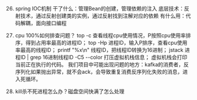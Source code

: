 26. spring IOC机制
干了什么：管理Bean的创建，管理依赖的注入
底层技术：反射技术，通过反射创建类的实例，通过反射找到注解对应的依赖
有什么用：代码解耦，面向接口编程

65. cpu 100%如何排查问题？
top -c 查看线程cpu使用情况，P按照cpu使用率排序，得到占用率最高的进程ID；
top -Hp 进程ID，输入P排序，查看cpu使用率最高的线程ID；
printf "%x\n" 线程ID，把线程ID转换为16进制；
jstack 进程ID | grep 16进制线程ID -C5 --color 打压虚拟机栈信息；
虚拟机栈会打印当前正在执行的代码。
我们项目中可能出现问题的地方：kafka的消费者，反序列化如果抛出异常，就不会ack，会导致重复消费反序列化失败的消息，进入死循环。

66. kill杀不死进程怎么办？磁盘空间快满了怎么处理
